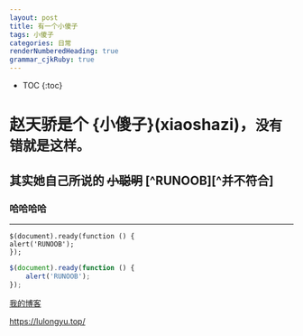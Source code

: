 ```yaml
---
layout: post
title: 有一个小傻子
tags: 小傻子
categories: 日常
renderNumberedHeading: true
grammar_cjkRuby: true
---
```


* TOC 
{:toc}

# 赵天骄是个 **{小傻子}(xiaoshazi)**，`没有错就是这样。`   

##  其实她自己所说的 ~~小聪明~~   [^RUNOOB][^并不符合]


### 哈哈哈哈

***



	$(document).ready(function () {
    alert('RUNOOB');
	});

```javascript
$(document).ready(function () {
    alert('RUNOOB');
});
```



 [我的博客](https://lulongyu.top/)   
 
 
<https://lulongyu.top/>
